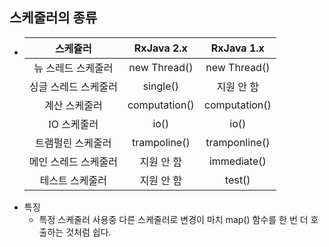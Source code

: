 스케줄러의 종류
---
* |스케쥴러|RxJava 2.x|RxJava 1.x
  |:--:|:--:|:--:|
  |뉴 스레드 스케줄러|new Thread()|new Thread()|
  |싱글 스레드 스케줄러|single()|지원 안 함|
  |계산 스케줄러|computation()|computation()|
  |IO 스케줄러|io()|io()|
  |트램펄린 스케줄러|trampoline()|tramponline()|
  |메인 스레드 스케줄러|지원 안 함|immediate()|
  |테스트 스케줄러|지원 안 함|test()|
* 특징
  * 특정 스케줄러 사용중 다른 스케줄러로 변경이 마치 map() 함수를 한 번 더 호출하는 것처럼 쉽다.
